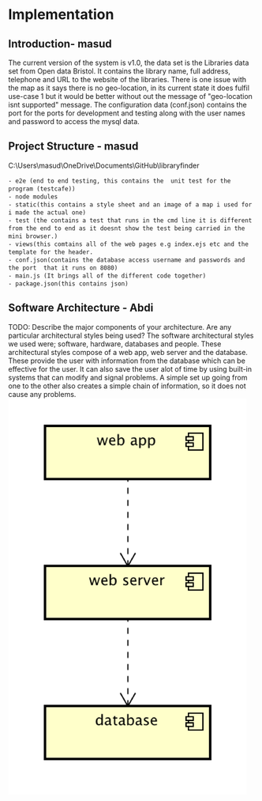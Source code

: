 # Implementation

## Introduction- masud 

The current version of the system is v1.0, the data set is the Libraries data set from Open data Bristol. It contains the library name, full address, telephone and  URL to the website of the libraries. There is one issue with the map as it says there is no geo-location, in its current state it does fulfil use-case 1 but it would be better without out the message of "geo-location isnt supported" message. The configuration data (conf.json) contains the port for the ports for development and testing along with the user names and password to access the mysql data. 

## Project Structure - masud 
C:\Users\masud\OneDrive\Documents\GitHub\libraryfinder
``` Docs (contains images UC diagram etc as well as the readme.md planning.md etc 
- e2e (end to end testing, this contains the  unit test for the program (testcafe))
- node modules 
- static(this contains a style sheet and an image of a map i used for i made the actual one)
- test (the contains a test that runs in the cmd line it is different from the end to end as it doesnt show the test being carried in the mini browser.)
- views(this comtains all of the web pages e.g index.ejs etc and the template for the header.
- conf.json(contains the database access username and passwords and the port  that it runs on 8080)
- main.js (It brings all of the different code together)
- package.json(this contains json) 

```

## Software Architecture - Abdi
TODO: Describe the major components of your architecture. Are any particular architectural styles being used?
The software architectural styles we used were; software, hardware, databases and people. These architectural styles compose of a web app, web server and the database. These provide the user with information from the database which can be effective for the user. It can also save the user alot of time by using built-in systems that can modify and signal problems. A simple set up going from one to the other also creates a simple chain of information, so it does not cause any problems.
![Insert your component Diagram here](images/component.png)
